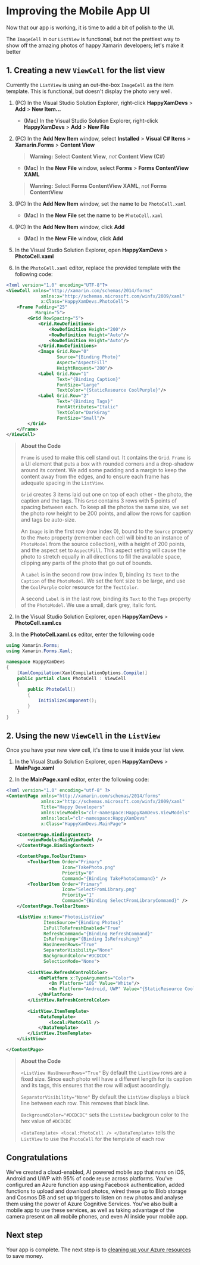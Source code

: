 # Improving the Mobile App UI

Now that our app is working, it is time to add a bit of polish to the UI.

The `ImageCell` in our `ListView` is functional, but not the prettiest way to show off the amazing photos of happy Xamarin developers; let's make it better

## 1. Creating a new `ViewCell` for the list view

Currently the `ListView` is using an out-the-box `ImageCell` as the item template. This is functional, but doesn't display the photo very well.

1. (PC) In the Visual Studio Solution Explorer, right-click **HappyXamDevs** > **Add** > **New Item...**

    - (Mac) In the Visual Studio Solution Explorer, right-click **HappyXamDevs** > **Add** > **New File**

2. (PC) In the **Add New Item** window, select **Installed** > **Visual C# Items** > **Xamarin.Forms** > **Content View**

    > **Warning:** Select **Content View**, _not_ **Content View (C#)**
    - (Mac) In the **New File** window, select **Forms** > **Forms ContentView XAML**
    > **Wanring:** Select **Forms ContentView XAML**, _not_ **Forms ContentView**

3. (PC) In the **Add New Item** window, set the name to be `PhotoCell.xaml`

    - (Mac) In the **New File** set the name to be `PhotoCell.xaml`

4. (PC) In the **Add New Item** window, click **Add**

    - (Mac) In the **New File** window, click **Add**

5. In the Visual Studio Solution Explorer, open **HappyXamDevs** > **PhotoCell.xaml**

6. In the `PhotoCell.xaml` editor, replace the provided template with the following code:

```xml
<?xml version="1.0" encoding="UTF-8"?>
<ViewCell xmlns="http://xamarin.com/schemas/2014/forms"
             xmlns:x="http://schemas.microsoft.com/winfx/2009/xaml"
             x:Class="HappyXamDevs.PhotoCell">
    <Frame Padding="25"
           Margin="5">
        <Grid RowSpacing="5">
            <Grid.RowDefinitions>
                <RowDefinition Height="200"/>
                <RowDefinition Height="Auto"/>
                <RowDefinition Height="Auto"/>
            </Grid.RowDefinitions>
            <Image Grid.Row="0"
                   Source="{Binding Photo}"
                   Aspect="AspectFill"
                   HeightRequest="200"/>
            <Label Grid.Row="1"
                   Text="{Binding Caption}"
                   FontSize="Large"
                   TextColor="{StaticResource CoolPurple}"/>
            <Label Grid.Row="2"
                   Text="{Binding Tags}"
                   FontAttributes="Italic"
                   TextColor="DarkGray"
                   FontSize="Small"/>
        </Grid>
    </Frame>
</ViewCell>
```

> **About the Code**
>
> `Frame` is used to make this cell stand out. It contains the `Grid`. `Frame` is a UI element that puts a box with rounded corners and a drop-shadow around its content. We add some padding and a margin to keep the content away from the edges, and to ensure each frame has adequate spacing in the `ListView`.
>
> `Grid` creates 3 items laid out one on top of each other - the photo, the caption and the tags. This `Grid` contains 3 rows with 5 points of spacing between each. To keep all the photos the same size, we set the photo row height to be 200 points, and allow the rows for caption and tags be auto-size.
>
> An `Image` is in the first row (row index 0), bound to the `Source` property to the `Photo` property (remember each cell will bind to an instance of `PhotoModel` from the source collection), with a height of 200 points, and the aspect set to `AspectFill`. This aspect setting will cause the photo to stretch equally in all directions to fill the available space, clipping any parts of the photo that go out of bounds.
>
> A `Label` is in the second row (row index 1), binding its `Text` to the `Caption` of the `PhotoModel`. We set the font size to be large, and use the `CoolPurple` color resource for the `TextColor`.
>
> A second `Label` is in the last row, binding its `Text` to the `Tags` property of the `PhotoModel`. We use a small, dark grey, italic font.

2. In the Visual Studio Solution Explorer, open **HappyXamDevs** > **PhotoCell.xaml.cs**

3. In the **PhotoCell.xaml.cs** editor, enter the following code

```csharp
using Xamarin.Forms;
using Xamarin.Forms.Xaml;

namespace HappyXamDevs
{
    [XamlCompilation(XamlCompilationOptions.Compile)]
    public partial class PhotoCell : ViewCell
    {
        public PhotoCell()
        {
            InitializeComponent();
        }
    }
}
```

## 2. Using the new `ViewCell` in the `ListView`

Once you have your new view cell, it's time to use it inside your list view.

1. In the Visual Studio Solution Explorer, open **HappyXamDevs** > **MainPage.xaml**

2. In the **MainPage.xaml** editor, enter the following code:

```xml
<?xml version="1.0" encoding="utf-8" ?>
<ContentPage xmlns="http://xamarin.com/schemas/2014/forms"
             xmlns:x="http://schemas.microsoft.com/winfx/2009/xaml"
             Title="Happy Developers"
             xmlns:viewModels="clr-namespace:HappyXamDevs.ViewModels"
             xmlns:local="clr-namespace:HappyXamDevs"
             x:Class="HappyXamDevs.MainPage">

    <ContentPage.BindingContext>
        <viewModels:MainViewModel />
    </ContentPage.BindingContext>

    <ContentPage.ToolbarItems>
        <ToolbarItem Order="Primary"
                     Icon="TakePhoto.png"
                     Priority="0"
                     Command="{Binding TakePhotoCommand}" />
        <ToolbarItem Order="Primary"
                     Icon="SelectFromLibrary.png"
                     Priority="1"
                     Command="{Binding SelectFromLibraryCommand}" />
    </ContentPage.ToolbarItems>

    <ListView x:Name="PhotosListView"
              ItemsSource="{Binding Photos}"
              IsPullToRefreshEnabled="True"
              RefreshCommand="{Binding RefreshCommand}"
              IsRefreshing="{Binding IsRefreshing}"
              HasUnevenRows="True"
              SeparatorVisibility="None"
              BackgroundColor="#DCDCDC"
              SelectionMode="None">
        
        <ListView.RefreshControlColor>
            <OnPlatform x:TypeArguments="Color">
                <On Platform="iOS" Value="White"/>
                <On Platform="Android, UWP" Value="{StaticResource CoolPurple}" />
            </OnPlatform>
        </ListView.RefreshControlColor>
        
        <ListView.ItemTemplate>
            <DataTemplate>
                <local:PhotoCell />
            </DataTemplate>
        </ListView.ItemTemplate>
    </ListView>

</ContentPage>
```

> **About the Code**
>
> `<ListView HasUnevenRows="True"` By default the `ListView` rows are a fixed size. Since each photo will have a different length for its caption and its tags, this ensures that the row will adjust accordingly.
>
> `SeparatorVisibility="None"` By default the `ListView` displays a black line between each row. This removes that black line.
>
> `BackgroundColor="#DCDCDC"` sets the `ListView` backgroun color to the hex value of `#DCDCDC`
>
> `<DataTemplate> <local:PhotoCell /> </DataTemplate>` tells the `ListView` to use the `PhotoCell` for the template of each row

## Congratulations

We've created a cloud-enabled, AI powered mobile app that runs on iOS, Android and UWP with 95% of code reuse across platforms. You've configured an Azure function app using Facebook authentication, added functions to upload and download photos, wired these up to Blob storage and Cosmos DB and set up triggers to listen on new photos and analyse them using the power of Azure Cognitive Services. You've also built a mobile app to use these services, as well as taking advantage of the camera present on all mobile phones, and even AI inside your mobile app.

## Next step

Your app is complete. The next step is to [cleaning up your Azure resources](./14-CleaningUp.md) to save money.
